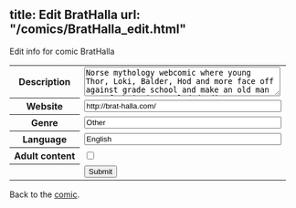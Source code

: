 title: Edit BratHalla
url: "/comics/BratHalla_edit.html"
---
Edit info for comic BratHalla

<form name="comic" action="http://gaepostmail.appspot.com/comic/" method="post">
<table class="comicinfo">
<tr>
<th>Description</th><td><textarea name="description" cols="40" rows="3">Norse mythology webcomic where young Thor, Loki, Balder, Hod and more face off against grade school and make an old man out of their immortal dad Odin</textarea></td>
</tr>
<tr>
<th>Website</th><td><input type="text" name="url" value="http://brat-halla.com/" size="40"/></td>
</tr>
<tr>
<th>Genre</th><td><input type="text" name="genre" value="Other" size="40"/></td>
</tr>
<tr>
<th>Language</th><td><input type="text" name="language" value="English" size="40"/></td>
</tr>
<tr>
<th>Adult content</th><td><input type="checkbox" name="adult" value="adult" /></td>
</tr>
<tr>
<th></th><td>
<input type="hidden" name="comic" value="BratHalla" />
<input type="submit" name="submit" value="Submit" />
</td>
</tr>
</table>
</form>

Back to the [comic](BratHalla.html).
